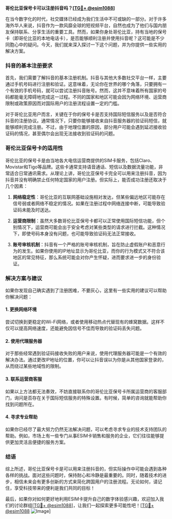 **哥伦比亚保号卡可以注册抖音吗？[[TG💪+ @esim1088](https://t.me/s/esim1088)]**

在当今数字化的时代，社交媒体已经成为我们生活中不可或缺的一部分。对于许多海外华人来说，抖音作为一款风靡全球的短视频平台，自然也成为了他们与国内朋友保持联系、分享生活的重要工具。然而，如果你身处哥伦比亚，持有当地的保号卡（即哥伦比亚的本地电话卡），是否能够顺利注册并使用抖音呢？这可能是不少同胞心中的疑问。今天，我们就来深入探讨一下这个问题，并为你提供一些实用的解决方案。

### 抖音的基本注册要求

首先，我们需要了解抖音的基本注册机制。抖音与其他大多数社交平台一样，主要通过手机号码进行注册和验证。这意味着，无论你在世界的哪个角落，只要拥有一个有效的手机号码，就可以尝试注册抖音账号。然而，这并不意味着所有国家的号码都能毫无障碍地完成这一过程。不同的国家和地区可能会因为网络环境、运营商限制或政策原因而对国际用户的注册流程设置一定的门槛。

对于哥伦比亚用户而言，关键在于你的保号卡是否支持国际短信服务以及是否符合抖音的注册协议。通常情况下，只要你能够接收来自抖音服务器的验证码短信，就能够顺利完成注册。不过，由于地理位置的原因，部分用户可能会遇到延迟接收验证码的情况，甚至偶尔会出现无法接收到验证码的问题。

### 哥伦比亚保号卡的适用性

哥伦比亚的保号卡是由当地各大电信运营商提供的SIM卡服务，包括Claro、Movistar和Tigo等品牌。这些卡通常支持语音通话、短信以及数据流量功能，非常适合日常通讯需求。从理论上讲，哥伦比亚保号卡完全可以用来注册抖音，因为抖音并没有明确禁止任何特定国家的用户注册。但实际上，能否成功注册还取决于几个因素：

1. **网络稳定性**：哥伦比亚的互联网基础设施相对发达，但某些偏远地区可能存在信号弱或者网络不稳定的情况。如果在注册过程中网络连接中断，可能导致验证码未能及时送达。
   
2. **运营商限制**：虽然大多数哥伦比亚保号卡都可以正常使用国际短信功能，但个别情况下，运营商可能会出于安全考虑对某些类型的请求进行拦截。这种情况下，即使号码本身没有问题，也可能导致验证码无法正常接收。

3. **账号审核机制**：抖音有一个严格的账号审核机制，旨在防止虚假账户和恶意行为的发生。如果你使用的IP地址显示为哥伦比亚，而你的行为模式又不符合该地区的常见特征，那么系统可能会对你产生怀疑，进而要求进一步的身份验证。

### 解决方案与建议

如果你发现自己确实遇到了注册困难，不要灰心，这里有一些实用的建议可以帮助你解决问题：

#### 1. 更换网络环境
尝试切换到更稳定的Wi-Fi网络，或者使用移动热点代替现有的蜂窝数据。这样不仅可以提高网络速度，还能避免因信号不佳而导致的验证码丢失问题。

#### 2. 使用代理服务器
对于那些经常遇到验证码接收失败的用户来说，使用代理服务器可能是一个有效的解决办法。通过更改IP地址的位置，你可以让抖音误以为你是从其他国家登录的，从而绕过某些地域性的限制。

#### 3. 联系运营商客服
如果以上方法都无法奏效，不妨直接联系你的哥伦比亚保号卡所属运营商的客服部门，询问是否存在关于国际短信服务的特殊设置。有时候，简单的咨询就能帮助你找到问题所在。

#### 4. 寻求专业帮助
如果你已经尽了最大努力仍然无法解决问题，可以考虑寻求专业的技术支持团队的帮助。例如，市场上有一些专门从事ESIM卡销售和服务的企业，它们往往能够提供更加灵活且便捷的服务方案。

### 结语

综上所述，哥伦比亚保号卡是可以用来注册抖音的，但实际操作中可能会遇到各种各样的挑战。面对这些问题时，保持耐心和冷静是最重要的。同时，随着技术的进步，相信未来会有更多创新的方式来简化跨国用户的注册流程。无论如何，请记住，享受科技带来的便利是我们共同的目标！

最后，如果你对如何更好地利用ESIM卡提升自己的数字体验感兴趣，欢迎加入我们的讨论群组[[TG💪+ @esim1088](https://t.me/s/esim1088)]，让我们一起探索更多可能性吧！[[TG💪+ @esim1088](https://t.me/s/esim1088) ![Image](https://i.postimg.cc/4NQfJmqS/Snipaste-2025-05-13-00-14-12.png)]